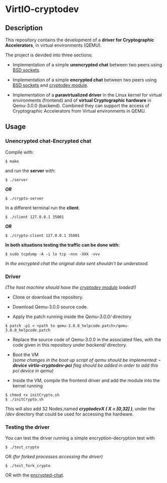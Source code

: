 # VirtIO-cryptodev

## Description
This repository contains the development of a **driver for Cryptographic Accelerators**, in virtual environments (QEMU).

The project is devided into three sections:
* Implementation of a simple **unencrypted chat** between two peers using [BSD sockets](https://en.wikipedia.org/wiki/Berkeley_sockets).

* Implementation of a simple **encrypted chat** between two peers using [BSD sockets](https://en.wikipedia.org/wiki/Berkeley_sockets) and [cryptodev module](http://cryptodev-linux.org/documentation.html).

* Implementation of a **paravirtualized driver** in the Linux kernel for virtual environments (frontend) and of **virtual Cryptographic hardware** in Qemu-3.0.0 (backend). Combined they can support the access of Cryptographic Accelerators from Virtual environments in QEMU.

## Usage

### Unencrypted chat-Encrypted chat

Compile with:
```console
$ make
```

and run the **server** with:

```console
$ ./server
```
***OR***
```console
$ ./crypto-server
```

In a different terminal run the **client**.
```console
$ ./client 127.0.0.1 35001
```
***OR***
```console
$ ./crypto-client 127.0.0.1 35001
```

**In both situations testing the traffic can be done with:**
```console
$ sudo tcpdump -A -i lo tcp -nnn -XXX -vvv
```

*In the encrypted chat the original data sent shouldn't be understood.*

### Driver
*(The host machine should have the [cryptodev module](http://cryptodev-linux.org/documentation.html) loaded!)*

* Clone or download the repository.

* Download Qemu-3.0.0 source code.

* Apply the patch running inside the *Qemu-3.0.0/* directory

```console
$ patch -p1 < <path to qemu-3.0.0_helpcode.patch>/qemu-3.0.0_helpcode.patch
```

* Replace the source code of Qemu-3.0.0 in the associated files, with the code given in this repository under *backend/* directory.

* Boot the VM  
(*some changes in the boot up script of qemu should be implemented:  **-device virtio-cryptodev-pci** flag should be added in order to add this pci device in qemu)*

* Inside the VM, compile the frontend driver and add the module into the kernel running

```console
$ chmod +x initCrypto.sh
$ ./initCrypto.sh
```
This will also add 32 Nodes,named ***cryptodevX ( X = [0,32] )***, under the */dev* directory that could be used for accessing the hardware.

### Testing the driver
You can test the driver running a simple encryption-decryption test with

```console
$ ./test_crypto
```
OR *(for forked processes accessing the driver)*

```console
$ ./test_fork_crypto
```
OR with the [encrypted-chat](https://github.com/ntouev/VirtIO_cryptodev/tree/master/encrypted-chat).
